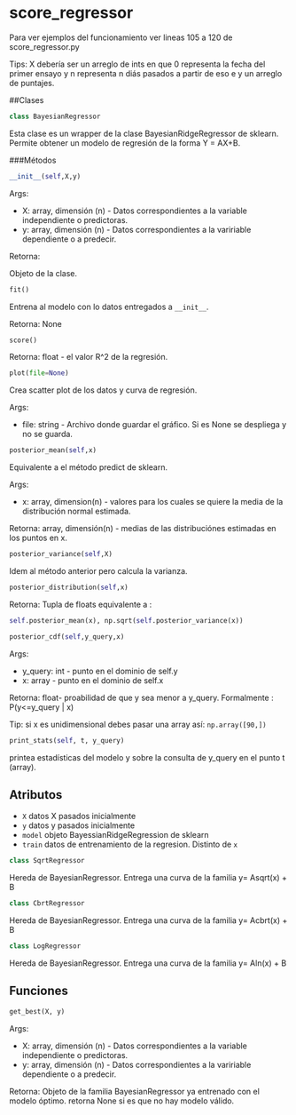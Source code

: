 # score_regressor

Para ver ejemplos del funcionamiento ver lineas 105 a 120 de score_regressor.py

Tips: X debería ser un arreglo de ints en que 0 representa la fecha del primer ensayo y n representa n diás pasados 
a partir de eso e y un arreglo de puntajes.

##Clases

```python
class BayesianRegressor
```

Esta clase es un wrapper de la clase BayesianRidgeRegressor de sklearn. Permite obtener un modelo de regresión de la
 forma Y = AX+B.
 
###Métodos

```python
__init__(self,X,y)
```
Args:
* X: array, dimensión (n) - Datos correspondientes a la variable independiente o predictoras.
* y: array, dimensión (n) - Datos correspondientes a la variriable dependiente  o a predecir.

Retorna:

Objeto de la clase.


```python
fit()
```
Entrena al  modelo con lo datos entregados a ``__init__``.

Retorna: None

```python
score()
```
Retorna: float - el valor R^2 de la regresión.


```python
plot(file=None)
```
Crea scatter plot de los datos y curva de regresión.

Args:
* file: string - Archivo donde guardar el gráfico. Si es None se despliega y no se guarda.

```python
posterior_mean(self,x)
```

Equivalente a el método predict de sklearn.

Args:

* x: array, dimension(n) - valores para los cuales se quiere la media de la distribución normal estimada.

Retorna: array, dimensión(n) -  medias de las distribuciónes estimadas en los puntos en x.

```python
posterior_variance(self,X)
```

Idem al método anterior pero calcula la varianza.

```python
posterior_distribution(self,x)
```
Retorna: Tupla de floats equivalente a :
```python
self.posterior_mean(x), np.sqrt(self.posterior_variance(x))
```

```python
posterior_cdf(self,y_query,x)
```
Args:

* y_query: int - punto en el dominio de self.y
* x: array - punto en el dominio de self.x

Retorna: float- proabilidad de que y sea menor a y_query. Formalmente : P(y<=y_query | x)

Tip: si x es unidimensional debes pasar una array así: ```np.array([90,])```

```python
print_stats(self, t, y_query)
```

printea estadísticas del modelo y sobre la consulta de y_query en el punto t (array).


## Atributos

* `X` datos X pasados inicialmente
* `y` datos y pasados inicialmente
* `model` objeto BayessianRidgeRegression de sklearn
* `train` datos de entrenamiento de la regresion. Distinto de `x`


```python
class SqrtRegressor
```

Hereda de BayesianRegressor. Entrega una curva de la familia y= Asqrt(x) + B

```python
class CbrtRegressor
```

Hereda de BayesianRegressor. Entrega una curva de la familia y= Acbrt(x) + B


```python
class LogRegressor
```

Hereda de BayesianRegressor. Entrega una curva de la familia y= Aln(x) + B



## Funciones

```python
get_best(X, y)
```
Args:
* X: array, dimensión (n) - Datos correspondientes a la variable independiente o predictoras.
* y: array, dimensión (n) - Datos correspondientes a la variriable dependiente  o a predecir.

Retorna: Objeto de la familia BayesianRegressor ya entrenado con el modelo óptimo. retorna None si es que no hay modelo válido.

